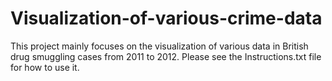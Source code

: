 # Visualization-of-various-crime-data
This project mainly focuses on the visualization of various data in British drug smuggling cases from 2011 to 2012. Please see the Instructions.txt file for how to use it.
